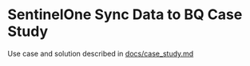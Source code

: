 # SentinelOne Sync Data to BQ Case Study

Use case and solution described in [docs/case_study.md](docs/case_study.md)
